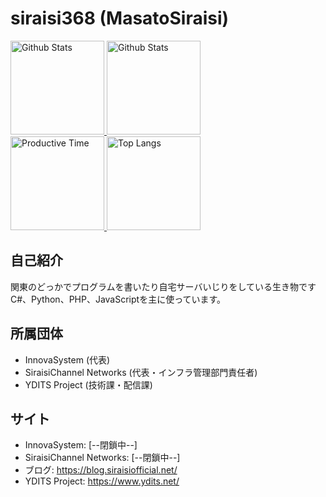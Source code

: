 # siraisi368 (MasatoSiraisi)

<p align="left"> 
  <a href="https://github.com/vn7n24fzkq/github-profile-summary-cards">
  <img alt="Github Stats" height="150px" src="https://github-profile-summary-cards.vercel.app/api/cards/profile-details?username=siraisi368&theme=nord_bright" />
  </a>
  <a href="https://github.com/vn7n24fzkq/github-profile-summary-cards">
  <img alt="Github Stats" height="150px" src="http://github-profile-summary-cards.vercel.app/api/cards/stats?username=siraisi368&theme=nord_bright" />
  </a>
  <br>
  <a href="https://github.com/vn7n24fzkq/github-profile-summary-cards">
  <img alt="Productive Time" height="150px" src="http://github-profile-summary-cards.vercel.app/api/cards/productive-time?username=siraisi&theme=nord_bright&utcOffset=9" />
  </a>
  <a href="https://github.com/vn7n24fzkq/github-profile-summary-cards">
  <img alt="Top Langs" height="150px" src="http://github-profile-summary-cards.vercel.app/api/cards/most-commit-language?username=siraisi368&theme=nord_bright" />
  </a>
</p>

## 自己紹介
関東のどっかでプログラムを書いたり自宅サーバいじりをしている生き物です  
C#、Python、PHP、JavaScriptを主に使っています。

## 所属団体
+ InnovaSystem (代表)
+ SiraisiChannel Networks (代表・インフラ管理部門責任者)
+ YDITS Project (技術課・配信課)

## サイト
+ InnovaSystem: [--閉鎖中--]
+ SiraisiChannel Networks: [--閉鎖中--]
+ ブログ: https://blog.siraisiofficial.net/
+ YDITS Project: https://www.ydits.net/  
